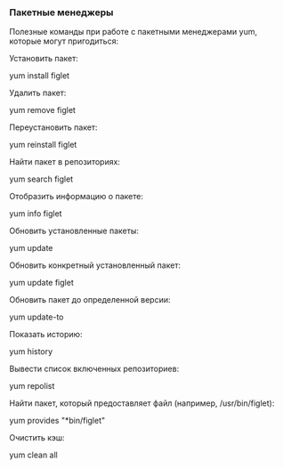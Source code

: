 ### Пакетные менеджеры

Полезные команды при работе с пакетными менеджерами yum, которые могут пригодиться:

Установить пакет:

  yum install figlet 

Удалить пакет:

  yum remove figlet 

Переустановить пакет:

  yum reinstall figlet 

Найти пакет в репозиториях:

  yum search figlet 

Отобразить информацию о пакете:

  yum info figlet 

Обновить установленные пакеты:

  yum update 

Обновить конкретный установленный пакет:

  yum update figlet 

Обновить пакет до определенной версии:

  yum update-to

Показать историю:

yum history 

Вывести список включенных репозиториев:

 yum repolist 

Найти пакет, который предоставляет файл (например, /usr/bin/figlet):

 yum provides "*bin/figlet" 

Очистить кэш:

 yum clean all

